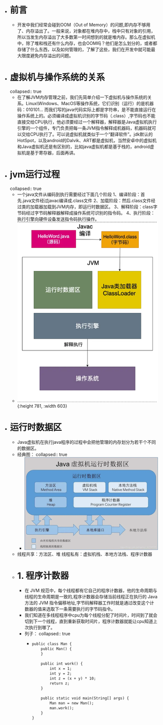 - # 前言
	- 开发中我们经常会碰到OOM（Out of Memory）的问题,即内存不够用了、内存溢出了。一般来说，对象都在堆内存中，栈中只有对象的引用，所以当发生内存溢出了大多数第一时间想到的就是堆内存。那么在虚拟机中，除了堆和栈还有什么内存，也会OOM吗？他们是怎么划分的，或者都存储了什么东西，以及如何管理的，了解了这些，我们在开发中就可能最大限度避免内存溢出的问题。
- # 虚拟机与操作系统的关系
  collapsed:: true
	- 在了解JVM内存管理之前，我们先简单介绍一下虚拟机与操作系统的关系。Linux\Windows、MacOS等操作系统，它们识别（运行）的是机器码：010101… 而我们写的java代码实际上都是字符串，是不能直接运行在操作系统上的。必须编译成虚拟机识别的字节码（.class）,字节码也不能直接交给CPU执行，他必须要经过一个解释器，解释器是Java虚拟机执行引擎的一个组件，专门负责把每一条JVM指令解释成机器码，机器码就可以交给CPU执行了。可以说虚拟机就类似于一个“翻译软件”。jdk默认的HotSpot，以及android的Dalvik、ART都是虚拟机，当然安卓中的虚拟机和Java虚拟机还是有区别的，比如java虚拟机都是基于栈的，android虚拟机是基于寄存器，后面再讲。
- # jvm运行过程
  collapsed:: true
	- 一个java文件从编码到执行需要经过下面几个阶段
	  1、编译阶段：首先.java文件经过javac编译成.class文件
	  2、加载阶段：然后.class文件经过类的加载器加载到JVM内存，即运行时数据区。
	  3、解释阶段：class字节码经过字节码解释器解释成操作系统可识别的指令码。
	  4、执行阶段：执行引擎向硬件设备发送指令码执行操作。
	- ![image.png](../assets/image_1684431191329_0.png){:height 781, :width 603}
- # 运行时数据区
	- Java虚拟机在执行java程序的过程中会把他管理的内存划分为若干个不同的数据区。
	- 经典图：
	  collapsed:: true
		- ![image.png](../assets/image_1684431212664_0.png)
	- 线程共享：方法区、堆
	  线程私有：虚拟机栈、本地方法栈、程序计数器
	- # 1. 程序计数器
		- 在 JVM 规范中，每个线程都有它自己的程序计数器，他的生命周期与线程的生命周期是一致的,程序计数器会存储当前线程正在执行的 Java 方法的 JVM 指令偏移地址,字节码解释器工作时就是通过改变这个计数器的值来选取下一条需要执行的字节码指令。
		- 我们知道在多线程程序中cpu为每个线程分配了时间片，时间到了就会切到下一个线程，直到重新获取时间片，程序计数器就能让cpu知道上次执行到哪了。
		- 列子：
		  collapsed:: true
			- ```
			  public class Man {
			      public Man() {
			      }
			  
			      public int work() {
			          int x = 1;
			          int y = 2;
			          int z = (x + y) * 10;
			          return z;
			      }
			  
			      public static void main(String[] args) {
			          Man man = new Man();
			          man.work();
			      }
			  }
			  
			  ```